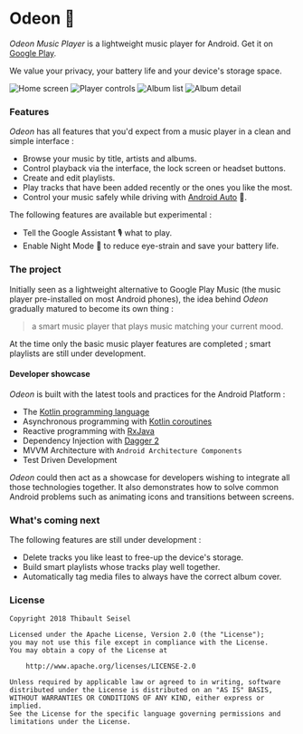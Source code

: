 # Odeon :musical_note:

_Odeon Music Player_ is a lightweight music player for Android.
Get it on [Google Play](https://play.google.com/store/apps/details?id=fr.nihilus.music).

We value your privacy, your battery life and your device's storage space.

![Home screen](images/screenshot_home.png)
![Player controls](images/screenshot_player.png)
![Album list](images/screenshot_albums.png)
![Album detail](images/screenshot_album_detail.png)

### Features

_Odeon_ has all features that you'd expect from a music player in a clean and simple interface :

* Browse your music by title, artists and albums.
* Control playback via the interface, the lock screen or headset buttons.
* Create and edit playlists.
* Play tracks that have been added recently or the ones you like the most.
* Control your music safely while driving with [Android Auto](https://www.android.com/intl/fr_fr/auto/) :car:.

The following features are available but experimental :

* Tell the Google Assistant :studio_microphone: what to play.
* Enable Night Mode :first_quarter_moon_with_face: to reduce eye-strain and save your battery life.

### The project

Initially seen as a lightweight alternative to Google Play Music (the music player pre-installed on most Android phones),
the idea behind _Odeon_ gradually matured to become its own thing :
> a smart music player that plays music matching your current mood.

At the time only the basic music player features are completed ; smart playlists are still under development.

#### Developer showcase

_Odeon_ is built with the latest tools and practices for the Android Platform :

* The [Kotlin programming language](https://kotlinlang.org/)
* Asynchronous programming with [Kotlin coroutines](https://github.com/kotlin/kotlinx.coroutines)
* Reactive programming with [RxJava](https://github.com/reactivex/rxjava)
* Dependency Injection with [Dagger 2](https://dagger.dev)
* MVVM Architecture with `Android Architecture Components`
* Test Driven Development

_Odeon_ could then act as a showcase for developers wishing to integrate all those technologies together.
It also demonstrates how to solve common Android problems such as animating icons and transitions between screens.

### What's coming next

The following features are still under development :
* Delete tracks you like least to free-up the device's storage.
* Build smart playlists whose tracks play well together.
* Automatically tag media files to always have the correct album cover.

### License

```
Copyright 2018 Thibault Seisel

Licensed under the Apache License, Version 2.0 (the "License");
you may not use this file except in compliance with the License.
You may obtain a copy of the License at

    http://www.apache.org/licenses/LICENSE-2.0

Unless required by applicable law or agreed to in writing, software
distributed under the License is distributed on an "AS IS" BASIS,
WITHOUT WARRANTIES OR CONDITIONS OF ANY KIND, either express or implied.
See the License for the specific language governing permissions and
limitations under the License.
```
